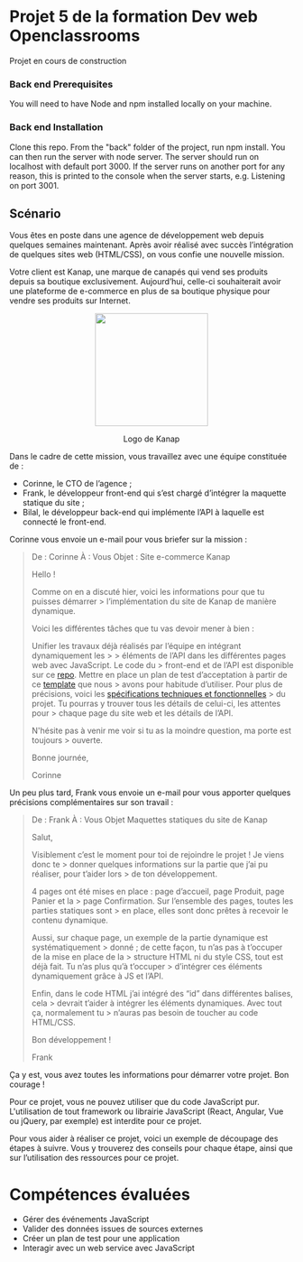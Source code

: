 # Projet 5 de la formation Dev web Openclassrooms

Projet en cours de construction

### Back end Prerequisites
You will need to have Node and npm installed locally on your machine.

### Back end Installation
Clone this repo. From the "back" folder of the project, run npm install. You can then run the server with node server. The server should run on localhost with default port 3000. If the server runs on another port for any reason, this is printed to the console when the server starts, e.g. Listening on port 3001.

## Scénario
Vous êtes en poste dans une agence de développement web depuis quelques semaines maintenant. Après avoir réalisé avec succès l’intégration de quelques sites web (HTML/CSS), on vous confie une nouvelle mission.

Votre client est Kanap, une marque de canapés qui vend ses produits depuis sa boutique exclusivement. Aujourd’hui, celle-ci souhaiterait avoir une plateforme de e-commerce en plus de sa boutique physique pour vendre ses produits sur Internet.

<p align="center">
 <img src="https://user.oc-static.com/upload/2021/09/29/16329291678171_image2.png" width="200px"/>
</p>
<p align="center">Logo de Kanap</p>

 

Dans le cadre de cette mission, vous travaillez avec une équipe constituée de :

* Corinne, le CTO de l’agence ;
* Frank, le développeur front-end qui s’est chargé d’intégrer la maquette statique du site ;
* Bilal, le développeur back-end qui implémente l’API à laquelle est connecté le front-end.

Corinne vous envoie un e-mail pour vous briefer sur la mission :

> De : Corinne
> À : Vous
> Objet : Site e-commerce Kanap 
>
> Hello !
>
> Comme on en a discuté hier, voici les informations pour que tu puisses démarrer > l’implémentation du site de Kanap de manière dynamique. 
>
> Voici les différentes tâches que tu vas devoir mener à bien :
>
> Unifier les travaux déjà réalisés par l’équipe en intégrant dynamiquement les > > éléments de l’API dans les différentes pages web avec JavaScript. Le code du > front-end et de l’API est disponible sur ce [repo](https://github.com/OpenClassrooms-Student-Center/P5-Dev-Web-Kanap).
> Mettre en place un plan de test d’acceptation à partir de ce [template](https://s3.eu-west-1.amazonaws.com/course.oc-static.com/projects/DWJ_FR_P5/DW+P5+-+Modele+plan+tests+acceptation.xlsx) que nous > avons pour habitude d’utiliser.
> Pour plus de précisions, voici les [spécifications techniques et fonctionnelles](https://s3.eu-west-1.amazonaws.com/course.oc-static.com/projects/DWJ_FR_P5/DW+P5+-+Specifications+fonctionnelles.pdf) > du projet. Tu pourras y trouver tous les détails de celui-ci, les attentes pour > chaque page du site web et les détails de l’API. 
>
> N'hésite pas à venir me voir si tu as la moindre question, ma porte est toujours > ouverte.
>
> Bonne journée,
>
> Corinne
>

Un peu plus tard, Frank vous envoie un e-mail pour vous apporter quelques précisions complémentaires sur son travail :

> De : Frank
> À : Vous
> Objet Maquettes statiques du site de Kanap 
>
> Salut,
>
> Visiblement c’est le moment pour toi de rejoindre le projet ! Je viens donc te > donner quelques informations sur la partie que j’ai pu réaliser, pour t’aider lors > de ton développement.
>
> 4 pages ont été mises en place : page d’accueil, page Produit, page Panier et la > page Confirmation. Sur l’ensemble des pages, toutes les parties statiques sont > en place, elles sont donc prêtes à recevoir le contenu dynamique.
>
> Aussi, sur chaque page, un exemple de la partie dynamique est systématiquement > donné ; de cette façon, tu n’as pas à t’occuper de la mise en place de la > structure HTML ni du style CSS, tout est déjà fait. Tu n’as plus qu’à t’occuper > d’intégrer ces éléments dynamiquement grâce à JS et l’API.
>
> Enfin, dans le code HTML j’ai intégré des “id” dans différentes balises, cela > devrait t’aider à intégrer les éléments dynamiques. Avec tout ça, normalement tu > n’auras pas besoin de toucher au code HTML/CSS.
>
> Bon développement !
>
> Frank
>

Ça y est, vous avez toutes les informations pour démarrer votre projet. Bon courage !

Pour ce projet, vous ne pouvez utiliser que du code JavaScript pur. L'utilisation de tout framework ou librairie JavaScript (React, Angular, Vue ou jQuery, par exemple) est interdite pour ce projet.

Pour vous aider à réaliser ce projet, voici un exemple de découpage des étapes à suivre. Vous y trouverez des conseils pour chaque étape, ainsi que sur l’utilisation des ressources pour ce projet.

# Compétences évaluées
* Gérer des événements JavaScript
* Valider des données issues de sources externes
* Créer un plan de test pour une application
* Interagir avec un web service avec JavaScript
